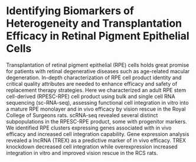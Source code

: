 # Identifying Biomarkers of Heterogeneity and Transplantation Efficacy in Retinal Pigment Epithelial Cells

Transplantation of retinal pigment epithelial (RPE) cells holds great promise for patients with retinal degenerative diseases such as age-related macular degeneration. In-depth characterization of RPE cell product identity and critical quality attributes are needed to enhance efficacy and safety of replacement therapy strategies. Here we characterized an adult RPE stem cell-derived (RPESC-RPE) cell product using bulk and single cell RNA sequencing (sc-RNA-seq), assessing functional cell integration in vitro into a mature RPE monolayer and in vivo efficacy by vision rescue in the Royal College of Surgeons rats. scRNA-seq revealed several distinct subpopulations in the RPESC-RPE product, some with progenitor markers. We identified RPE clusters expressing genes associated with in vivo efficacy and increased cell integration capability. Gene expression analysis revealed a lncRNA (TREX) as a predictive marker of in vivo efficacy. TREX knockdown decreased cell integration while overexpression increased integration in vitro and improved vision rescue in the RCS rats. 
